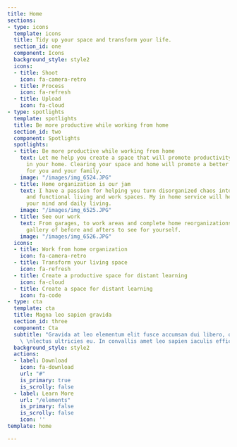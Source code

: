 ```yaml
---
title: Home
sections:
- type: icons
  template: icons
  title: Tidy up your space and transform your life.
  section_id: one
  component: Icons
  background_style: style2
  icons:
  - title: Shoot
    icon: fa-camera-retro
  - title: Process
    icon: fa-refresh
  - title: Upload
    icon: fa-cloud
- type: spotlights
  template: spotlights
  title: Be more productive while working from home
  section_id: two
  component: Spotlights
  spotlights:
  - title: Be more productive while working from home
    text: Let me help you create a space that will promote productivity and automation
      in your home. Clearing your space and home will promote a better work environment
      for you and your family.
    image: "/images/img_6524.JPG"
  - title: Home organization is our jam
    text: I have a passion for helping you turn disorganized chaos into amazing, clean
      and functional living and work spaces. My in home service will help you transform
      your mind and daily living.
    image: "/images/img_6525.JPG"
  - title: See our work
    text: From garages, to work areas and complete home reorganizations. View our
      gallery of before and afters to see for yourself.
    image: "/images/img_6526.JPG"
  icons:
  - title: Work from home organization
    icon: fa-camera-retro
  - title: Transform your living space
    icon: fa-refresh
  - title: Create a productive space for distant learning
    icon: fa-cloud
  - title: Create a space for distant learning
    icon: fa-code
- type: cta
  template: cta
  title: Magna leo sapien gravida
  section_id: three
  component: Cta
  subtitle: "Gravida at leo elementum elit fusce accumsan dui libero, quis vehicula
    \ \nlectus ultricies eu. In convallis amet leo sapien iaculis efficitur."
  background_style: style2
  actions:
  - label: Download
    icon: fa-download
    url: "#"
    is_primary: true
    is_scrolly: false
  - label: Learn More
    url: "/elements"
    is_primary: false
    is_scrolly: false
    icon: ''
template: home

---
```

